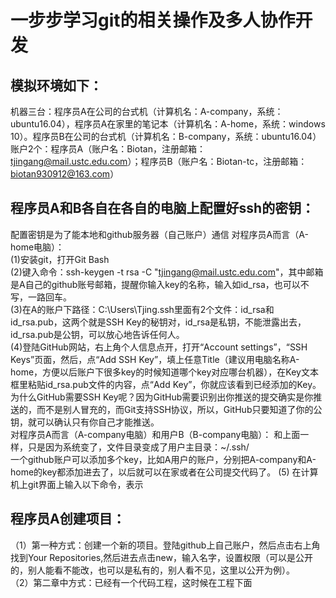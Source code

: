 # 一步步学习git的相关操作及多人协作开发
## 模拟环境如下：
机器三台：程序员A在公司的台式机（计算机名：A-company，系统：ubuntu16.04），程序员A在家里的笔记本（计算机名：A-home，系统：windows 10）。程序员B在公司的台式机（计算机名：B-company，系统：ubuntu16.04）  
账户2个：程序员A（账户名：Biotan，注册邮箱：tjingang@mail.ustc.edu.com）；程序员B（账户名：Biotan-tc，注册邮箱：biotan930912@163.com）

## 程序员A和B各自在各自的电脑上配置好ssh的密钥：
配置密钥是为了能本地和github服务器（自己账户）通信
对程序员A而言（A-home电脑）：  
(1)安装git，打开Git Bash  
(2)键入命令：ssh-keygen -t rsa -C "tjingang@mail.ustc.edu.com"，其中邮箱是A自己的github账号邮箱，提醒你输入key的名称，输入如id_rsa，也可以不写，一路回车。  
(3)在A的账户下路径：C:\Users\Tjing\.ssh里面有2个文件：id_rsa和id_rsa.pub，这两个就是SSH Key的秘钥对，id_rsa是私钥，不能泄露出去，id_rsa.pub是公钥，可以放心地告诉任何人。  
(4)登陆GitHub网站，右上角个人信息点开，打开“Account settings”，“SSH Keys”页面，然后，点“Add SSH Key”，填上任意Title（建议用电脑名称A-home，方便以后账户下很多key的时候知道哪个key对应哪台机器），在Key文本框里粘贴id_rsa.pub文件的内容，点“Add Key”，你就应该看到已经添加的Key。为什么GitHub需要SSH Key呢？因为GitHub需要识别出你推送的提交确实是你推送的，而不是别人冒充的，而Git支持SSH协议，所以，GitHub只要知道了你的公钥，就可以确认只有你自己才能推送。  
对程序员A而言（A-company电脑）和用户B（B-company电脑）：  和上面一样，只是因为系统变了，文件目录变成了用户主目录：~/.ssh/  
一个github账户可以添加多个key，比如A用户的账户，分别把A-company和A-home的key都添加进去了，以后就可以在家或者在公司提交代码了。
(5) 在计算机上git界面上输入以下命令，表示

## 程序员A创建项目：
（1）第一种方式：创建一个新的项目。登陆github上自己账户，然后点击右上角找到Your Repositories,然后进去点击new，输入名字，设置权限（可以是公开的，别人能看不能改，也可以是私有的，别人看不见，这里以公开为例）。  
（2）第二章中方式：已经有一个代码工程，这时候在工程下面
